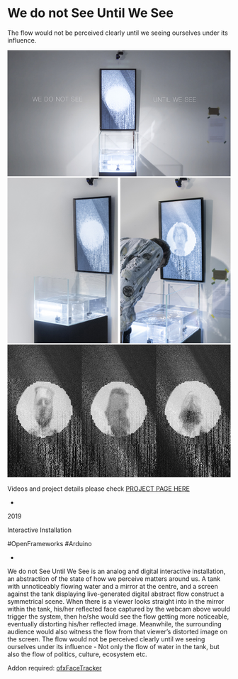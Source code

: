 # We do not See Until We See

The flow would not be perceived clearly until we seeing ourselves under its influence.

![Image description](wedntsee-thumbnail.jpg)
![Image description](wedntsee-img.jpg)
![Image description](wedntseeGIF.gif)

Videos and project details please check [PROJECT PAGE HERE](https://bingcomputing.hotglue.me/?wedonotseeuntil)

-

2019

Interactive Installation

#OpenFrameworks #Arduino

-

We do not See Until We See is an analog and digital interactive installation, an abstraction of the state of how we perceive matters around us. A tank with unnoticeably flowing water and a mirror at the centre, and a screen against the tank displaying live-generated digital abstract flow construct a symmetrical scene. When there is a viewer looks straight into in the mirror within the tank, his/her reflected face captured by the webcam above would trigger the system, then he/she would see the flow getting more noticeable, eventually distorting his/her reflected image. Meanwhile, the surrounding audience would also witness the flow from that viewer’s distorted image on the screen. The flow would not be perceived clearly until we seeing ourselves under its influence - Not only the flow of water in the tank, but also the flow of politics, culture, ecosystem etc.

Addon required: [ofxFaceTracker](https://github.com/kylemcdonald/ofxFaceTracker)
